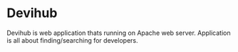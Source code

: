 # Devihub
Devihub is web application thats running on Apache web server. Application is all about finding/searching for developers.
